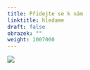 ```yaml
---
title: Přidejte se k nám
linktitle: hledame
draft: false
obrazek: ""
weight: 1007000
---
```

![](/assets/media/inzerat-1-.jpg)